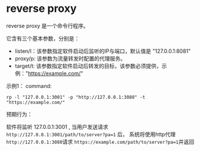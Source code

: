 # reverse proxy

reverse proxy 是一个命令行程序。

它含有三个基本参数，分别是：

- listen/l：该参数指定软件启动后监听的IP与端口，默认值是 "127.0.0.1:8081"
- proxy/p: 该参数为流量转发时配置的代理服务。
- target/t: 该参数指定软件启动后转发的目标，该参数必须提供，示例："https://example.com/"

示例1：
command:

```shell
rp -l "127.0.0.1:3001" -p "http://127.0.0.1:3080" -t "https://example.com/"
```

预期行为：

软件将监听 127.0.0.1:3001 , 当用户发送请求 `http://127.0.0.1:3001/path/to/server?pa=1` 后，
系统将使用http代理`http://127.0.0.1:3080`请求 `https://example.com/path/to/server?pa=1`并返回
